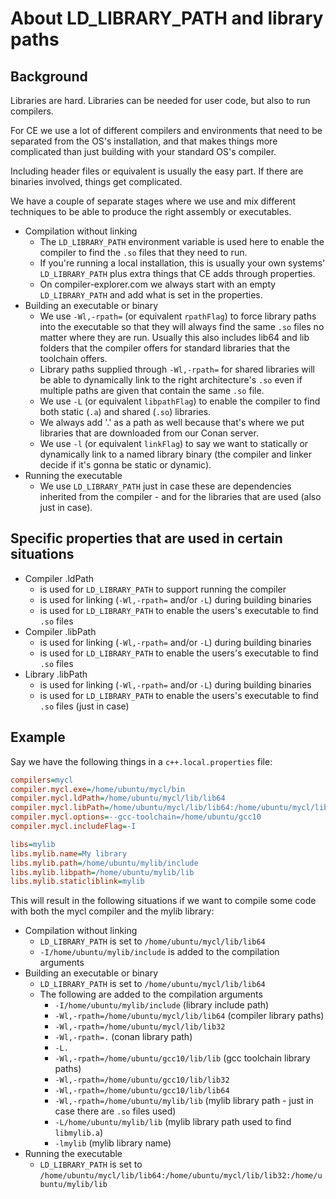 # About LD_LIBRARY_PATH and library paths

## Background

Libraries are hard. Libraries can be needed for user code, but also to run compilers.

For CE we use a lot of different compilers and environments that need to be separated from the OS's installation, and
that makes things more complicated than just building with your standard OS's compiler.

Including header files or equivalent is usually the easy part. If there are binaries involved, things get complicated.

We have a couple of separate stages where we use and mix different techniques to be able to produce the right assembly
or executables.

- Compilation without linking
  - The `LD_LIBRARY_PATH` environment variable is used here to enable the compiler to find the `.so` files that they
    need to run.
  - If you're running a local installation, this is usually your own systems' `LD_LIBRARY_PATH` plus extra things that
    CE adds through properties.
  - On compiler-explorer.com we always start with an empty `LD_LIBRARY_PATH` and add what is set in the properties.
- Building an executable or binary
  - We use `-Wl,-rpath=` (or equivalent `rpathFlag`) to force library paths into the executable so that they will always
    find the same `.so` files no matter where they are run. Usually this also includes lib64 and lib folders that the
    compiler offers for standard libraries that the toolchain offers.
  - Library paths supplied through `-Wl,-rpath=` for shared libraries will be able to dynamically link to the right
    architecture's `.so` even if multiple paths are given that contain the same `.so` file.
  - We use `-L` (or equivalent `libpathFlag`) to enable the compiler to find both static (`.a`) and shared (`.so`)
    libraries.
  - We always add '.' as a path as well because that's where we put libraries that are downloaded from our Conan server.
  - We use `-l` (or equivalent `linkFlag`) to say we want to statically or dynamically link to a named library binary
    (the compiler and linker decide if it's gonna be static or dynamic).
- Running the executable
  - We use `LD_LIBRARY_PATH` just in case these are dependencies inherited from the compiler - and for the libraries
    that are used (also just in case).

## Specific properties that are used in certain situations

- Compiler .ldPath
  - is used for `LD_LIBRARY_PATH` to support running the compiler
  - is used for linking (`-Wl,-rpath=` and/or `-L`) during building binaries
  - is used for `LD_LIBRARY_PATH` to enable the users's executable to find `.so` files
- Compiler .libPath
  - is used for linking (`-Wl,-rpath=` and/or `-L`) during building binaries
  - is used for `LD_LIBRARY_PATH` to enable the users's executable to find `.so` files
- Library .libPath
  - is used for linking (`-Wl,-rpath=` and/or `-L`) during building binaries
  - is used for `LD_LIBRARY_PATH` to enable the users's executable to find `.so` files (just in case)

## Example

Say we have the following things in a `c++.local.properties` file:

```INI
compilers=mycl
compiler.mycl.exe=/home/ubuntu/mycl/bin
compiler.mycl.ldPath=/home/ubuntu/mycl/lib/lib64
compiler.mycl.libPath=/home/ubuntu/mycl/lib/lib64:/home/ubuntu/mycl/lib/lib32
compiler.mycl.options=--gcc-toolchain=/home/ubuntu/gcc10
compiler.mycl.includeFlag=-I

libs=mylib
libs.mylib.name=My library
libs.mylib.path=/home/ubuntu/mylib/include
libs.mylib.libpath=/home/ubuntu/mylib/lib
libs.mylib.staticliblink=mylib
```

This will result in the following situations if we want to compile some code with both the mycl compiler and the mylib
library:

- Compilation without linking
  - `LD_LIBRARY_PATH` is set to `/home/ubuntu/mycl/lib/lib64`
  - `-I/home/ubuntu/mylib/include` is added to the compilation arguments
- Building an executable or binary
  - `LD_LIBRARY_PATH` is set to `/home/ubuntu/mycl/lib/lib64`
  - The following are added to the compilation arguments
    - `-I/home/ubuntu/mylib/include` (library include path)
    - `-Wl,-rpath=/home/ubuntu/mycl/lib/lib64` (compiler library paths)
    - `-Wl,-rpath=/home/ubuntu/mycl/lib/lib32`
    - `-Wl,-rpath=.` (conan library path)
    - `-L.`
    - `-Wl,-rpath=/home/ubuntu/gcc10/lib/lib` (gcc toolchain library paths)
    - `-Wl,-rpath=/home/ubuntu/gcc10/lib/lib32`
    - `-Wl,-rpath=/home/ubuntu/gcc10/lib/lib64`
    - `-Wl,-rpath=/home/ubuntu/mylib/lib` (mylib library path - just in case there are `.so` files used)
    - `-L/home/ubuntu/mylib/lib` (mylib library path used to find `libmylib.a`)
    - `-lmylib` (mylib library name)
- Running the executable
  - `LD_LIBRARY_PATH` is set to `/home/ubuntu/mycl/lib/lib64:/home/ubuntu/mycl/lib/lib32:/home/ubuntu/mylib/lib`
